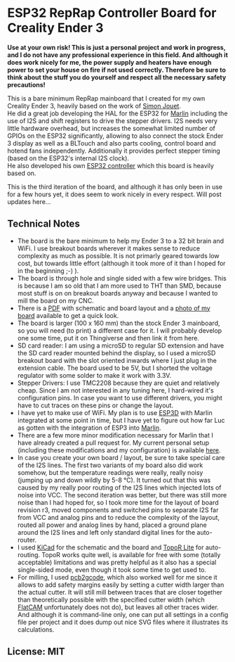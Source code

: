 # ESP32 RepRap Controller Board for Creality Ender 3

**Use at your own risk! This is just a personal project and work in progress, and I do not have any professional experience in this field. And although it does work nicely for me, the power supply and heaters have enough power to set your house on fire if not used correctly. Therefore be sure to think about the stuff you do yourself and respect all the necessary safety precautions!**

This is a bare minimum RepRap mainboard that I created for my own Creality Ender 3, heavily based on the work of [Simon Jouet](https://github.com/simon-jouet).  
He did a great job developing the HAL for the ESP32 for [Marlin](https://github.com/MarlinFirmware/Marlin/tree/bugfix-2.0.x/Marlin/src/HAL/HAL_ESP32) including the use of I2S and shift registers to drive the stepper drivers. I2S needs very little hardware overhead, but increases the somewhat limited number of GPIOs on the ESP32 significantly, allowing to also connect the stock Ender 3 display as well as a BLTouch and also parts cooling, control board and hotend fans independently. Additionally it provides perfect stepper timing (based on the ESP32's internal I2S clock).  
He also developed his own [ESP32 controller](https://github.com/simon-jouet/ESP32Controller) which this board is heavily based on.

This is the third iteration of the board, and although it has only been in use for a few hours yet, it does seem to work nicely in every respect. Will post updates here...

## Technical Notes
* The board is the bare minimum to help my Ender 3 to a 32 bit brain and WiFi. I use breakout boards wherever it makes sense to reduce complexity as much as possible. It is not primarly geared towards low cost, but towards little effort (although it took more of it than I hoped for in the beginning ;-) ).
* The board is through hole and single sided with a few wire bridges. This is because I am so old that I am more used to THT than SMD, because most stuff is on on breakout boards anyway and because I wanted to mill the board on my CNC.
* There is a [PDF](https://github.com/felixstorm/Creality_Ender_3_ESP32_Board/blob/master/201904_Esp32ReprapController_Schematic_and_Layout.pdf) with schematic and board layout and a [photo of my board](https://github.com/felixstorm/Creality_Ender_3_ESP32_Board/blob/master/Creality_Ender_3_ESP32_Board.jpg) available to get a quick look.
* The board is larger (100 x 160 mm) than the stock Ender 3 mainboard, so you will need (to print) a different case for it. I will probably develop one some time, put it on Thingiverse and then link it from here.
* SD card reader: I am using a microSD to regular SD extension and have the SD card reader mounted behind the display, so I used a microSD breakout board with the slot oriented inwards where I just plug in the extension cable. The board used to be 5V, but I shorted the voltage regulator with some solder to make it work with 3.3V.
* Stepper Drivers: I use TMC2208 because they are quiet and relatively cheap. Since I am not interested in any tuning here, I hard-wired it's configuration pins. In case you want to use different drivers, you might have to cut traces on these pins or change the layout.
* I have yet to make use of WiFi. My plan is to use [ESP3D](https://github.com/luc-github/ESP3D) with Marlin integrated at some point in time, but I have yet to figure out how far Luc as gotten with the integration of ESP3 into [Marlin](https://github.com/luc-github/Marlin/tree/bugfix-2.0.x).
* There are a few more minor modification necessary for Marlin that I have already created a pull request for. My current personal setup (including these modifications and my configuration) is available [here](https://github.com/felixstorm/Marlin/tree/Felix_Ender3_ESP32_2.0.x).
* In case you create your own board / layout, be sure to take special care of the I2S lines. The first two variants of my board also did work somehow, but the temperature readings were really, really noisy (jumping up and down wildly by 5-8 °C). It turned out that this was caused by my really poor routing of the I2S lines which injected lots of noise into VCC. The second iteration was better, but there was still more noise than I had hoped for, so I took more time for the layout of board revision r3, moved components and switched pins to separate I2S far from VCC and analog pins and to reduce the complexity of the layout, routed all power and analog lines by hand, placed a ground plane around the I2S lines and left only standard digital lines for the auto-router.
* I used [KiCad](http://www.kicad-pcb.org/) for the schematic and the board and [TopoR Lite](https://www.eremex.com/products/topor/) for auto-routing. TopoR works quite well, is available for free with some (totally acceptable) limitations and was pretty helpful as it also has a special single-sided mode, even though it took some time to get used to.
* For milling, I used [pcb2gcode](https://github.com/pcb2gcode/pcb2gcode), which also worked well for me since it allows to add safety margins easily by setting a cutter width larger than the actual cutter. It will still mill between traces that are closer together than theoretically possible with the specified cutter width (which [FlatCAM](http://flatcam.org/) unfortunately does not do), but leaves all other traces wider. And although it is command-line only, one can put all settings in a config file per project and it does dump out nice SVG files where it illustrates its calculations.

## License: MIT
